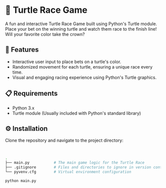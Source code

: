 # 🐢 Turtle Race Game

A fun and interactive Turtle Race Game built using Python's Turtle module. Place your bet on the winning turtle and watch them race to the finish line! Will your favorite color take the crown?

## 🌟 Features
- Interactive user input to place bets on a turtle's color.
- Randomized movement for each turtle, ensuring a unique race every time.
- Visual and engaging racing experience using Python's Turtle graphics.

## 📋 Requirements
- Python 3.x
- Turtle module (Usually included with Python's standard library)

## ⚙️ Installation
Clone the repository and navigate to the project directory:
```bash


.
├── main.py           # The main game logic for the Turtle Race
├── .gitignore        # Files and directories to ignore in version control
└── pyvenv.cfg        # Virtual environment configuration

python main.py


